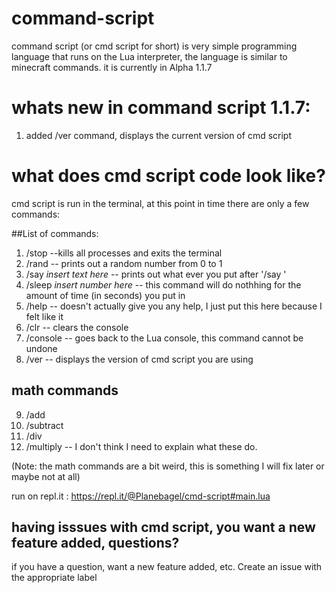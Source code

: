 # command-script
command script (or cmd script for short) is very simple programming language that runs on the Lua interpreter, the language is similar to minecraft commands. it is currently in Alpha 1.1.7

# whats new in command script 1.1.7:
1. added /ver command, displays the current version of cmd script

# what does cmd script code look like?
cmd script is run in the terminal, at this point in time there are only a few commands:

##List of commands:
1. /stop --kills all processes and exits the terminal
2. /rand -- prints out a random number from 0 to 1 
3. /say *insert text here* -- prints out what ever you put after '/say '
4. /sleep *insert number here* -- this command will do nothhing for the amount of time (in seconds) you put in
5. /help -- doesn't actually give you any help, I just put this here because I felt like it
6. /clr -- clears the console
7. /console -- goes back to the Lua console, this command cannot be undone
8. /ver -- displays the version of cmd script you are using

## math commands
9. /add 
10. /subtract 
11. /div
12. /multiply
-- I don't think I need to explain what these do.

(Note: the math commands are a bit weird, this is something I will fix later or maybe not at all)

run on repl.it : https://repl.it/@Planebagel/cmd-script#main.lua

## having isssues with cmd script, you want a new feature added, questions?
if you have a question, want a new feature added, etc. Create an issue with the appropriate label

